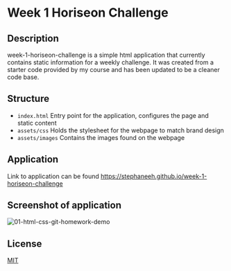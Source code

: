 # Week 1 Horiseon Challenge

## Description

week-1-horiseon-challenge is a simple html application that currently contains static information for a weekly challenge. It was created from a starter code provided by my course and has been updated to be a cleaner code base.

## Structure

- `index.html` Entry point for the application, configures the page and static content
- `assets/css` Holds the stylesheet for the webpage to match brand design
- `assets/images` Contains the images found on the webpage

## Application

Link to application can be found https://stephaneeh.github.io/week-1-horiseon-challenge

## Screenshot of application

![01-html-css-git-homework-demo](https://user-images.githubusercontent.com/28996399/202420003-2467af13-665f-4748-a88c-583106559d15.png)


## License
[MIT](LICENSE)
